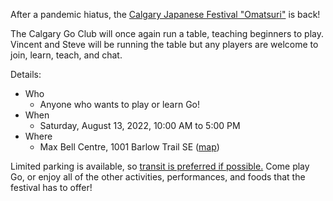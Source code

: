 <!--
.. title: Omatsuri 2022 - August 13
.. slug: omatsuri-2022-august-13
.. date: 2022-08-05 10:58:44 UTC-06:00
.. tags: 
.. category: 
.. link: 
.. description: 
.. type: text
-->

After a pandemic hiatus, the [Calgary Japanese Festival "Omatsuri"](https://calgaryjapanesefestival.com/) is back!

The Calgary Go Club will once again run a table, teaching beginners to play.  Vincent and Steve will be running the table but any players are welcome to join, learn, teach, and chat.

Details:

* Who
    * Anyone who wants to play or learn Go!
* When
    * Saturday, August 13, 2022, 10:00 AM to 5:00 PM
* Where
    * Max Bell Centre, 1001 Barlow Trail SE ([map](https://goo.gl/maps/K9BBTcDd7w42))

Limited parking is available, so [transit is preferred if possible.](https://calgaryjapanesefestival.com/index.php/location/)  Come play Go, or enjoy all of the other activities, performances, and foods that the festival has to offer!
